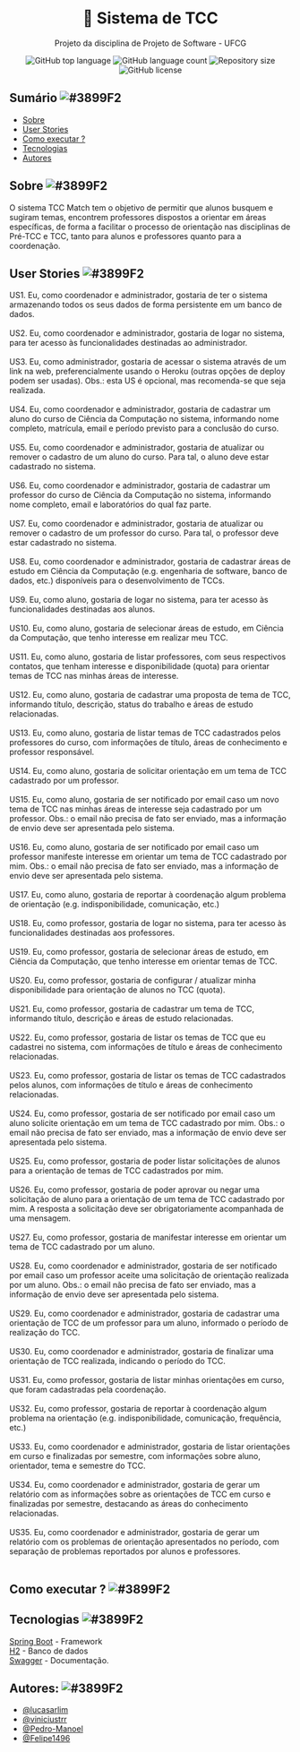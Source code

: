 <div align="center">
  <h1>📃 Sistema de TCC</h1>
  <p>Projeto da disciplina de Projeto de Software - UFCG</p>
</div>

<p align="center">
    <img alt="GitHub top language" src="https://img.shields.io/github/languages/top/psoft-2021-1/projeto-psoft-grupo-10?style=flat-square">
    <img alt="GitHub language count" src="https://img.shields.io/github/languages/count/psoft-2021-1/projeto-psoft-grupo-10?style=flat-square">
    <img alt="Repository size" src="https://img.shields.io/github/repo-size/psoft-2021-1/projeto-psoft-grupo-10?style=flat-square">
    <img alt="GitHub license" src="https://img.shields.io/github/license/psoft-2021-1/projeto-psoft-grupo-10?style=flat-square"><br/>
</p>

## Sumário ![#3899F2](https://via.placeholder.com/10/3899F2/ffffff?text=+) 

- [Sobre](#sobre)
- [User Stories](#userStories)
- [Como executar ?](#usage)
- [Tecnologias](#tech_stack)
- [Autores](#authors)

## Sobre ![#3899F2](https://via.placeholder.com/10/3899F2/ffffff?text=+)  <a name = "sobre"></a>

O sistema TCC Match tem o objetivo de permitir que alunos busquem e sugiram temas, encontrem professores dispostos a orientar em áreas específicas, de forma a facilitar o processo de orientação nas disciplinas de Pré-TCC e TCC, tanto para alunos e professores quanto para a coordenação.
<br>

## User Stories ![#3899F2](https://via.placeholder.com/10/3899F2/ffffff?text=+) <a name = "userStories"></a><br>

US1. Eu, como coordenador e administrador, gostaria de ter o sistema armazenando todos os seus dados de forma persistente em um banco de dados. </br></br>
US2. Eu, como coordenador e administrador, gostaria de logar no sistema, para ter acesso às funcionalidades destinadas ao administrador. </br></br>
US3. Eu, como administrador, gostaria de acessar o sistema através de um link na web, preferencialmente usando o Heroku (outras opções de deploy podem ser usadas). Obs.: esta US é opcional, mas recomenda-se que seja realizada. </br></br>
US4. Eu, como coordenador e administrador, gostaria de cadastrar um aluno do curso de Ciência da Computação no sistema, informando nome completo, matrícula, email e período previsto para a conclusão do curso. </br></br>
US5. Eu, como coordenador e administrador, gostaria de atualizar ou remover o cadastro de um aluno do curso. Para tal, o aluno deve estar cadastrado no sistema. </br></br>
US6. Eu, como coordenador e administrador, gostaria de cadastrar um professor do curso de Ciência da Computação no sistema, informando nome completo, email e laboratórios do qual faz parte. </br></br>
US7. Eu, como coordenador e administrador, gostaria de atualizar ou remover o cadastro de um professor do curso. Para tal, o professor deve estar cadastrado no sistema. </br></br>
US8. Eu, como coordenador e administrador, gostaria de cadastrar áreas de estudo em Ciência da Computação (e.g. engenharia de software, banco de dados, etc.) disponíveis para o desenvolvimento de TCCs. </br></br>
US9. Eu, como aluno, gostaria de logar no sistema, para ter acesso às funcionalidades destinadas aos alunos. </br></br>
US10. Eu, como aluno, gostaria de selecionar áreas de estudo, em Ciência da Computação, que tenho interesse em realizar meu TCC. </br></br>
US11. Eu, como aluno, gostaria de listar professores, com seus respectivos contatos, que tenham interesse e disponibilidade (quota) para orientar temas de TCC nas minhas áreas de interesse.  </br></br>
US12. Eu, como aluno, gostaria de cadastrar uma proposta de tema de TCC, informando título, descrição, status do trabalho e áreas de estudo relacionadas. </br></br>
US13. Eu, como aluno, gostaria de listar temas de TCC cadastrados pelos professores do curso, com informações de título, áreas de conhecimento e professor responsável. </br></br>
US14. Eu, como aluno, gostaria de solicitar orientação em um tema de TCC cadastrado por um professor. </br></br>
US15. Eu, como aluno, gostaria de ser notificado por email caso um novo tema de TCC nas minhas áreas de interesse seja cadastrado por um professor. Obs.: o email não precisa de fato ser enviado, mas a informação de envio deve ser apresentada pelo sistema. </br></br>
US16. Eu, como aluno, gostaria de ser notificado por email caso um professor manifeste interesse em orientar um tema de TCC cadastrado por mim. Obs.: o email não precisa de fato ser enviado, mas a informação de envio deve ser apresentada pelo sistema. </br></br>
US17. Eu, como aluno, gostaria de reportar à coordenação algum problema de orientação (e.g. indisponibilidade, comunicação, etc.) </br></br>
US18. Eu, como professor, gostaria de logar no sistema, para ter acesso às funcionalidades destinadas aos professores. </br></br>
US19. Eu, como professor, gostaria de selecionar áreas de estudo, em Ciência da Computação, que tenho interesse em orientar temas de TCC. </br></br>
US20. Eu, como professor, gostaria de configurar / atualizar minha disponibilidade para orientação de alunos no TCC (quota). </br></br>
US21. Eu, como professor, gostaria de cadastrar um tema de TCC, informando título, descrição e áreas de estudo relacionadas. </br></br>
US22. Eu, como professor, gostaria de listar os temas de TCC que eu cadastrei no sistema, com informações de título e áreas de conhecimento relacionadas. </br></br>
US23. Eu, como professor, gostaria de listar os temas de TCC cadastrados pelos alunos, com informações de título e áreas de conhecimento relacionadas. </br></br>
US24. Eu, como professor, gostaria de ser notificado por email caso um aluno solicite orientação em um tema de TCC cadastrado por mim. Obs.: o email não precisa de fato ser enviado, mas a informação de envio deve ser apresentada pelo sistema. </br></br>
US25. Eu, como professor, gostaria de poder listar solicitações de alunos para a orientação de temas de TCC cadastrados por mim. </br></br>
US26. Eu, como professor, gostaria de poder aprovar ou negar uma solicitação de aluno para a orientação de um tema de TCC cadastrado por mim. A resposta a solicitação deve ser obrigatoriamente acompanhada de uma mensagem. </br></br>
US27. Eu, como professor, gostaria de manifestar interesse em orientar um tema de TCC cadastrado por um aluno. </br></br>
US28. Eu, como coordenador e administrador, gostaria de ser notificado por email caso um professor aceite uma solicitação de orientação realizada por um aluno. Obs.: o email não precisa de fato ser enviado, mas a informação de envio deve ser apresentada pelo sistema. </br></br>
US29. Eu, como coordenador e administrador, gostaria de cadastrar uma orientação de TCC de um professor para um aluno, informado o período de realização do TCC. </br></br>
US30. Eu, como coordenador e administrador, gostaria de finalizar uma orientação de TCC realizada, indicando o período do TCC. </br></br>
US31. Eu, como professor, gostaria de listar minhas orientações em curso, que foram cadastradas pela coordenação. </br></br>
US32. Eu, como professor, gostaria de reportar à coordenação algum problema na orientação (e.g. indisponibilidade, comunicação, frequência, etc.) </br></br>
US33. Eu, como coordenador e administrador, gostaria de listar orientações em curso e finalizadas por semestre, com informações sobre aluno, orientador, tema e semestre do TCC. </br></br>
US34. Eu, como coordenador e administrador, gostaria de gerar um relatório com as informações sobre as orientações de TCC em curso e finalizadas por semestre, destacando as áreas do conhecimento relacionadas. </br></br>
US35. Eu, como coordenador e administrador, gostaria de gerar um relatório com os problemas de orientação apresentados no período, com separação de problemas reportados por alunos e professores. </br></br>

## Como executar ? ![#3899F2](https://via.placeholder.com/10/3899F2/ffffff?text=+)  <a name="usage"></a>

## Tecnologias ![#3899F2](https://via.placeholder.com/10/3899F2/ffffff?text=+) <a name="tecs"></a>

[Spring Boot](https://spring.io/projects/spring-boot) - Framework </br> 
[H2](https://www.h2database.com/html/main.html) - Banco de dados </br> 
[Swagger](https://swagger.io/) - Documentação.

## Autores: ![#3899F2](https://via.placeholder.com/10/3899F2/ffffff?text=+)  <a name= "authors"></a>

- [@lucasarlim](https://github.com/lucasarlim)
- [@viniciustrr](https://github.com/viniciustrr)
- [@Pedro-Manoel](https://github.com/Pedro-Manoel)
- [@Felipe1496](https://github.com/Felipe1496)
